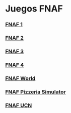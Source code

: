 # Juegos FNAF
### [FNAF 1](https://irv77.github.io/hd_fnaf/1/)
### [FNAF 2](https://irv77.github.io/hd_fnaf/2/)
### [FNAF 3](https://irv77.github.io/hd_fnaf/3/)
### [FNAF 4](https://irv77.github.io/hd_fnaf/4/)
### [FNAF World](https://irv77.github.io/hd_fnaf/w/)
### [FNAF Pizzeria Simulator](https://irv77.github.io/hd_fnaf/ps/)
### [FNAF UCN](https://irv77.github.io/hd_fnaf/ucn/)